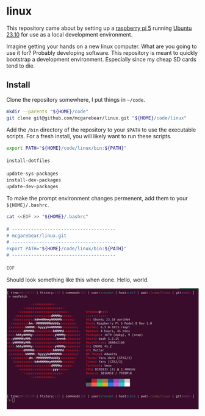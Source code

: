 # linux

This repository came about by setting up a
[raspberry pi 5](https://www.raspberrypi.com/products/raspberry-pi-5/)
running
[Ubuntu 23.10](https://ubuntu.com/download/desktop)
for use as a local development environment.

Imagine getting your hands on a new linux computer. What are you going to use
it for? Probably developing software. This repository is meant to quickly
bootstrap a development environment. Especially since my cheap SD cards tend
to die.

## Install

Clone the repository somewhere, I put things in `~/code`.

```bash
mkdir --parents "${HOME}/code"
git clone git@github.com/mcgarebear/linux.git "${HOME}/code/linux"
```

Add the `/bin` directory of the repository to your `$PATH` to use the
executable scripts.  For a fresh install, you will likely want to run these
scripts.

```bash
export PATH="${HOME}/code/linux/bin:${PATH}"

install-dotfiles

update-sys-packages
install-dev-packages
update-dev-packages
```

To make the prompt environment changes permenent, add them to your
`${HOME}/.bashrc`.

```bash
cat <<EOF >> "${HOME}/.bashrc"

# --------------------------------------
# mcgarebear/linux.git
# --------------------------------------
export PATH="${HOME}/code/linux/bin:${PATH}"
# --------------------------------------

EOF
```

Should look something like this when done. Hello, world.

![Linux](linux.png "Terminal")

